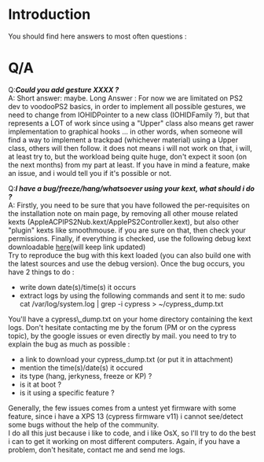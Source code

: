 # Introduction #

You should find here answers to most often questions :

# Q/A #

Q:<i><b>Could you add gesture XXXX ?</b></i><br />
A: Short answer: maybe. Long Answer : For now we are limitated on PS2 dev to voodooPS2 basics, in order to implement all possible gestures, we need to change from IOHIDPointer to a new class (IOHIDFamily ?), but that represents a LOT of work since using a "Upper" class also means get rawer implementation to graphical hooks ... in other words, when someone will find a way to implement a trackpad (whichever material) using a Upper class, others will then follow. it does not means i will not work on that, i will, at least try to, but the workload being quite huge, don't expect it soon (on the next months) from my part at least. If you have in mind a feature, make an issue, and i would tell you if it's possible or not.

Q:<i><b>I have a bug/freeze/hang/whatsoever using your kext, what should i do ?</b></i><br />
A: Firstly, you need to be sure that you have followed the per-requisites on the installation note on main page, by removing all other mouse related kexts (AppleACPIPS2Nub.kext/ApplePS2Controller.kext), but also other "plugin" kexts like smoothmouse. if you are sure on that, then check your permissions. Finally, if everything is checked, use the following debug kext downloadable <a href='https://mega.co.nz/#!psBlBL4Z!e9ZEyxZch55sedpn9Zp2NltRd4QjhAnFRAYNh9kQkLQ'>here</a>(will keep link updated)<br />
Try to reproduce the bug with this kext loaded (you can also build one with the latest sources and use the debug version). Once the bug occurs, you have 2 things to do :<br />
<ul>
<li>write down date(s)/time(s) it occurs</li>
<li>extract logs by using the following commands and sent it to me: sudo cat /var/log/system.log | grep -i cypress > ~/cypress_dump.txt</li>
</ul>
You'll have a cypress\_dump.txt on your home directory containing the kext logs.
Don't hesitate contacting me by the forum (PM or on the cypress topic), by the google issues or even directly by mail. you need to try to explain the bug as much as possible :<br />
<ul>
<li>a link to download your cypress_dump.txt (or put it in attachment)</li>
<li>mention the time(s)/date(s) it occured</li>
<li>its type (hang, jerkyness, freeze or KP) ?</li>
<li>is it at boot ?</li>
<li>is it using a specific feature ?</li>
</ul>

Generally, the few issues comes from a untest yet firmware with some feature, since i have a XPS 13 (cypress firmware v11) i cannot see/detect some bugs without the help of the community.<br />
I do all this just because i like to code, and i like OsX, so I'll try to do the best i can to get it working on most different computers. Again, if you have a problem, don't hesitate, contact me and send me logs.